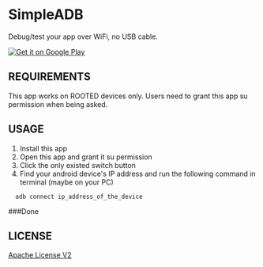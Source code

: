 # SimpleADB

Debug/test your app over WiFi, no USB cable.

[![Get it on Google Play](https://play.google.com/intl/en_us/badges/static/images/badges/en_badge_web_generic.png)](https://play.google.com/store/apps/details?id=xyz.garywzh.simpleadb)

## REQUIREMENTS

This app works on ROOTED devices only. Users need to grant this app su permission when being asked.

## USAGE

1. Install this app
2. Open this app and grant it su permission
3. Click the only existed switch button
4. Find your android device's IP address and run the following command in terminal (maybe on your PC)
```
  adb connect ip_address_of_the_device
```
###Done

## LICENSE

[Apache License V2](/LICENSE)
